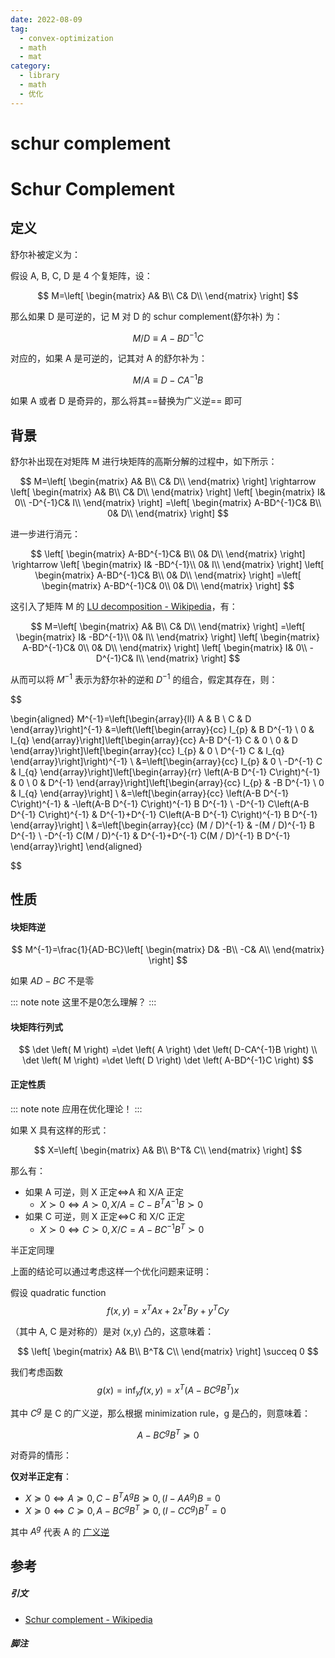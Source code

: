 ```yaml
---
date: 2022-08-09
tag:
  - convex-optimization
  - math
  - mat
category:
  - library
  - math
  - 优化
---
```


# schur complement

# Schur Complement


## 定义

舒尔补被定义为：

假设 A, B, C, D 是 4 个复矩阵，设：


$$
M=\left[ \begin{matrix}
	A&		B\\
	C&		D\\
\end{matrix} \right] 
$$

那么如果 D 是可逆的，记 M 对 D 的 schur complement(舒尔补) 为：

$$
M/D\equiv A-BD^{-1}C
$$

对应的，如果 A 是可逆的，记其对 A 的舒尔补为：

$$
M/A\equiv D-CA^{-1}B
$$


如果 A 或者 D 是奇异的，那么将其==替换为广义逆== 即可

## 背景

舒尔补出现在对矩阵 M 进行块矩阵的高斯分解的过程中，如下所示：


$$
M=\left[ \begin{matrix}
	A&		B\\
	C&		D\\
\end{matrix} \right] \rightarrow \left[ \begin{matrix}
	A&		B\\
	C&		D\\
\end{matrix} \right] \left[ \begin{matrix}
	I&		0\\
	-D^{-1}C&		I\\
\end{matrix} \right] =\left[ \begin{matrix}
	A-BD^{-1}C&		B\\
	0&		D\\
\end{matrix} \right] 
$$


进一步进行消元：


$$
\left[ \begin{matrix}
	A-BD^{-1}C&		B\\
	0&		D\\
\end{matrix} \right] \rightarrow \left[ \begin{matrix}
	I&		-BD^{-1}\\
	0&		I\\
\end{matrix} \right] \left[ \begin{matrix}
	A-BD^{-1}C&		B\\
	0&		D\\
\end{matrix} \right] =\left[ \begin{matrix}
	A-BD^{-1}C&		0\\
	0&		D\\
\end{matrix} \right] 
$$


这引入了矩阵 M 的 [LU decomposition - Wikipedia](https://en.wikipedia.org/wiki/LDU_decomposition)，有：


$$
M=\left[ \begin{matrix}
	A&		B\\
	C&		D\\
\end{matrix} \right] =\left[ \begin{matrix}
	I&		-BD^{-1}\\
	0&		I\\
\end{matrix} \right] \left[ \begin{matrix}
	A-BD^{-1}C&		0\\
	0&		D\\
\end{matrix} \right] \left[ \begin{matrix}
	I&		0\\
	-D^{-1}C&		I\\
\end{matrix} \right] 
$$


从而可以将 $M^{-1}$ 表示为舒尔补的逆和 $D^{-1}$ 的组合，假定其存在，则：


$$

\begin{aligned}
M^{-1}=\left[\begin{array}{ll}
A & B \\
C & D
\end{array}\right]^{-1} &=\left(\left[\begin{array}{cc}
I_{p} & B D^{-1} \\
0 & I_{q}
\end{array}\right]\left[\begin{array}{cc}
A-B D^{-1} C & 0 \\
0 & D
\end{array}\right]\left[\begin{array}{cc}
I_{p} & 0 \\
D^{-1} C & I_{q}
\end{array}\right]\right)^{-1} \\
&=\left[\begin{array}{cc}
I_{p} & 0 \\
-D^{-1} C & I_{q}
\end{array}\right]\left[\begin{array}{rr}
\left(A-B D^{-1} C\right)^{-1} & 0 \\
0 & D^{-1}
\end{array}\right]\left[\begin{array}{cc}
I_{p} & -B D^{-1} \\
0 & I_{q}
\end{array}\right] \\
&=\left[\begin{array}{cc}
\left(A-B D^{-1} C\right)^{-1} & -\left(A-B D^{-1} C\right)^{-1} B D^{-1} \\
-D^{-1} C\left(A-B D^{-1} C\right)^{-1} & D^{-1}+D^{-1} C\left(A-B D^{-1} C\right)^{-1} B D^{-1}
\end{array}\right] \\
&=\left[\begin{array}{cc}
(M / D)^{-1} & -(M / D)^{-1} B D^{-1} \\
-D^{-1} C(M / D)^{-1} & D^{-1}+D^{-1} C(M / D)^{-1} B D^{-1}
\end{array}\right]
\end{aligned}

$$

## 性质

#### 块矩阵逆


$$
M^{-1}=\frac{1}{AD-BC}\left[ \begin{matrix}
	D&		-B\\
	-C&		A\\
\end{matrix} \right] 
$$

如果 $AD-BC$ 不是零

::: note note
这里不是0怎么理解？
:::


#### 块矩阵行列式


$$
\det \left( M \right) =\det \left( A \right) \det \left( D-CA^{-1}B \right)
\\
\det \left( M \right) =\det \left( D \right) \det \left( A-BD^{-1}C \right) 
$$


#### 正定性质

::: note note
应用在优化理论！
:::


如果 X 具有这样的形式：


$$
X=\left[ \begin{matrix}
	A&		B\\
	B^T&		C\\
\end{matrix} \right] 
$$

那么有：
- 如果 A 可逆，则 X 正定<=>A 和 X/A 正定
	- $X\succ 0\Leftrightarrow A\succ 0,X/A=C-B^TA^{-1}B\succ 0$
- 如果 C 可逆，则 X 正定<=>C 和 X/C 正定
	- $X\succ 0\Leftrightarrow C\succ 0,X/C=A-BC^{-1}B^T\succ 0$

半正定同理

上面的结论可以通过考虑这样一个优化问题来证明：

假设 quadratic function 
$$
f\left( x,y \right) =x^TAx+2x^TBy+y^TCy
$$

（其中 A, C 是对称的）是对 (x,y) 凸的，这意味着：


$$
\left[ \begin{matrix}
	A&		B\\
	B^T&		C\\
\end{matrix} \right] \succeq 0
$$


我们考虑函数 
$$
g\left( x \right) =\mathrm{inf}_yf\left( x,y \right) =x^T\left( A-BC^gB^T \right) x
$$

其中 $C^g$ 是 C 的广义逆，那么根据 minimization rule，g 是凸的，则意味着：


$$
A-BC^gB^T\succeq 0
$$



对奇异的情形：

**仅对半正定有**：
- $X\succeq 0\Leftrightarrow A\succeq 0,C-B^TA^gB\succeq 0,\left( I-AA^g \right) B=0$
- $X\succeq 0\Leftrightarrow C\succeq 0,A-BC^gB^T\succeq 0,\left( I-CC^g \right) B^T=0$

其中 $A^g$ 代表 A 的 [广义逆](./../线性代数/广义逆.md)


## 参考

##### 引文

- [Schur complement - Wikipedia](https://en.wikipedia.org/wiki/Schur_complement)

##### 脚注
